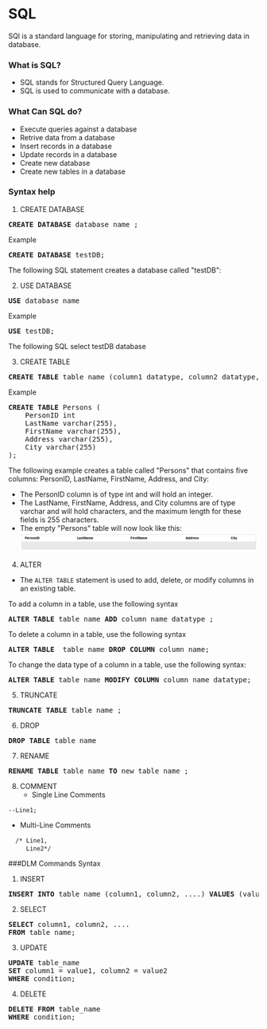 # SQL
SQl is a standard language for storing, manipulating and retrieving data in database.

### What is SQL?
- SQL stands for Structured Query Language.
- SQL is used to communicate with a database.

### What Can SQL do?
- Execute queries against a database
- Retrive data from a database
- Insert records in a database
- Update records in a database
- Create new database
- Create new tables in a database

### Syntax help

1. CREATE DATABASE
<pre>
<b>CREATE DATABASE</b> database_name ; 
</pre>
Example
<pre>
<b>CREATE DATABASE</b> testDB;
</pre>
The following SQL statement creates a database called "testDB":


2. USE DATABASE
<pre>
<b>USE</b> database_name 
</pre>
Example
<pre>
<b>USE</b> testDB;
</pre>
The following SQL select testDB database


3. CREATE TABLE
<pre>
<b>CREATE TABLE</b> table_name (column1 datatype, column2 datatype, .......) ;
</pre>
Example
<pre>
<b>CREATE TABLE</b> Persons (
    PersonID int
    LastName varchar(255),
    FirstName varchar(255),
    Address varchar(255),
    City varchar(255)
);
</pre>
The following example creates a table called "Persons" that contains five columns: PersonID, LastName, FirstName, Address, and City:
- The PersonID column is of type int and will hold an integer.
- The LastName, FirstName, Address, and City columns are of type varchar and will hold characters, and the maximum length for these fields is 255 characters.
- The empty "Persons" table will now look like this:
![Screenshot](https://github.com/Shamir14feb/Written-Communication/blob/main/Screenshot%20Create%20Table.png?raw=true)


4. ALTER
- The `ALTER TABLE` statement is used to add, delete, or modify columns in an existing table.

To add a column in a table, use the following syntax
<pre>
<b>ALTER TABLE</b> table_name <b>ADD</b> column_name datatype ; 
</pre>

To delete a column in a table, use the following syntax
<pre>
<b>ALTER TABLE </b> table_name <b>DROP COLUMN</b> column_name;
</pre>

To change the data type of a column in a table, use the following syntax:
<pre>
<b>ALTER TABLE</b> table_name <b>MODIFY COLUMN</b> column_name datatype;
</pre>


5. TRUNCATE
<pre>
<b>TRUNCATE TABLE</b> table_name ; 
</pre>

6. DROP
<pre>
<b>DROP TABLE</b> table_name
</pre>

7. RENAME
<pre>
<b>RENAME TABLE</b> table_name <b>TO</b> new_table_name ;
</pre>

8. COMMENT
   - Single Line Comments
  ``` 
  --Line1; 
  ```
   - Multi-Line Comments
  ``` 
    /* Line1,
       Line2*/ 
  ```

###DLM Commands Syntax

1. INSERT 
<pre>
<b>INSERT INTO</b> table_name (column1, column2, ....) <b>VALUES</b> (value1, value2, ....);
</pre>

2. SELECT
<pre>
<b>SELECT</b> column1, column2, ....
<b>FROM</b> table_name;
</pre>

3. UPDATE
<pre>
<b>UPDATE</b> table_name
<b>SET</b> column1 = value1, column2 = value2
<b>WHERE</b> condition;
</pre>

4. DELETE
<pre>
<b>DELETE FROM</b> table_name
<b>WHERE</b> condition;
</pre>
